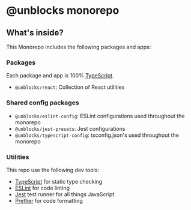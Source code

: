 # @unblocks monorepo

## What's inside?

This Monorepo includes the following packages and apps:

### Packages

Each package and app is 100% [TypeScript](https://www.typescriptlang.org/).

- `@unblocks/react`: Collection of React utilities

### Shared config packages

- `@unblocks/eslint-config`: ESLint configurations used throughout the monorepo
- `@unblocks/jest-presets`: Jest configurations
- `@unblocks/typescript-config`: tsconfig.json's used throughout the monorepo

### Utilities

This repo use the following dev tools:

- [TypeScript](https://www.typescriptlang.org/) for static type checking
- [ESLint](https://eslint.org/) for code linting
- [Jest](https://jestjs.io) test runner for all things JavaScript
- [Prettier](https://prettier.io) for code formatting
